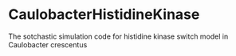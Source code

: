 # CaulobacterHistidineKinase
The sotchastic simulation code for histidine kinase switch model in Caulobacter crescentus
